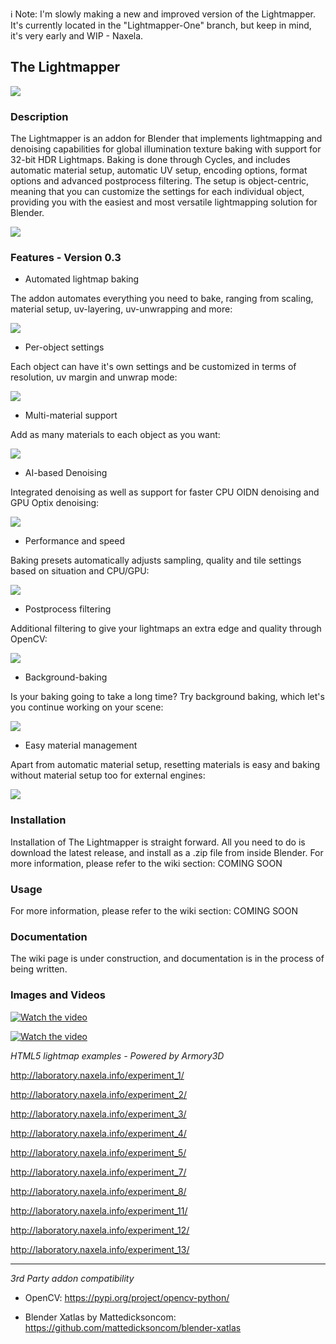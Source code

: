 ℹ Note: I'm slowly making a new and improved version of the Lightmapper. It's currently located in the "Lightmapper-One" branch, but keep in mind, it's very early and WIP - Naxela.
<br>

## The Lightmapper

![](img/a.png)

### Description

The Lightmapper is an addon for Blender that implements lightmapping and denoising capabilities for global illumination texture baking with support for 32-bit HDR Lightmaps. 
Baking is done through Cycles, and includes automatic material setup, automatic UV setup, encoding options, format options and advanced postprocess filtering. The setup is object-centric, meaning that you can customize the settings for each individual object, providing you with the easiest and most versatile lightmapping solution for Blender.

![](img/i.jpg)

### Features - Version 0.3
- Automated lightmap baking

The addon automates everything you need to bake, ranging from scaling, material setup, uv-layering, uv-unwrapping and more:

![](img/d.jpg)

- Per-object settings

Each object can have it's own settings and be customized in terms of resolution, uv margin and unwrap mode:

![](img/j.jpg)

- Multi-material support

Add as many materials to each object as you want:

![](img/b.png)

- AI-based Denoising

Integrated denoising as well as support for faster CPU OIDN denoising and GPU Optix denoising:

![](img/c.jpg)

- Performance and speed

Baking presets automatically adjusts sampling, quality and tile settings based on situation and CPU/GPU:

![](img/e.jpg)

- Postprocess filtering

Additional filtering to give your lightmaps an extra edge and quality through OpenCV:

![](img/f.png)

- Background-baking

Is your baking going to take a long time? Try background baking, which let's you continue working on your scene:

![](img/g.png)

- Easy material management

Apart from automatic material setup, resetting materials is easy and baking without material setup too for external engines:

![](img/h.jpg)

### Installation

Installation of The Lightmapper is straight forward. All you need to do is download the latest release, and install as a .zip file from inside Blender. For more information, please refer to the wiki section: COMING SOON

### Usage

For more information, please refer to the wiki section: COMING SOON

### Documentation

The wiki page is under construction, and documentation is in the process of being written.

### Images and Videos

[![Watch the video](img/prev.jpg)](https://www.youtube.com/watch?v=RaWNQrSaymo)

[![Watch the video](img/k.gif)](https://vimeo.com/447551701)

*HTML5 lightmap examples - Powered by Armory3D*

http://laboratory.naxela.info/experiment_1/

http://laboratory.naxela.info/experiment_2/

http://laboratory.naxela.info/experiment_3/

http://laboratory.naxela.info/experiment_4/

http://laboratory.naxela.info/experiment_5/

http://laboratory.naxela.info/experiment_7/

http://laboratory.naxela.info/experiment_8/

http://laboratory.naxela.info/experiment_11/

http://laboratory.naxela.info/experiment_12/

http://laboratory.naxela.info/experiment_13/

----

*3rd Party addon compatibility*

- OpenCV:
https://pypi.org/project/opencv-python/

- Blender Xatlas by Mattedicksoncom:
https://github.com/mattedicksoncom/blender-xatlas
